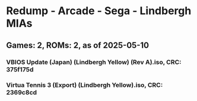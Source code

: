 # Redump - Arcade - Sega - Lindbergh MIAs
## Games: 2, ROMs: 2, as of 2025-05-10

### VBIOS Update (Japan) (Lindbergh Yellow) (Rev A).iso, CRC: 375f175d
### Virtua Tennis 3 (Export) (Lindbergh Yellow).iso, CRC: 2369c8cd
